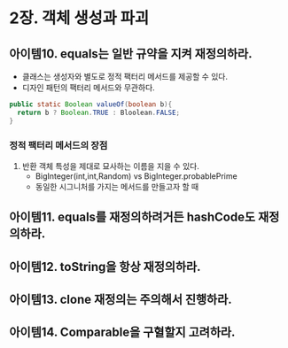 # 2장. 객체 생성과 파괴

## 아이템10. equals는 일반 규약을 지켜 재정의하라.
+ 클래스는 생성자와 별도로 정적 팩터리 메서드를 제공할 수 있다.
+ 디자인 패턴의 팩터리 메서드와 무관하다.
```java
public static Boolean valueOf(boolean b){
  return b ? Boolean.TRUE : Bloolean.FALSE;
}
```
### 정적 팩터리 메서드의 장점
1. 반환 객체 특성을 제대로 묘사하는 이름을 지을 수 있다.
    + BigInteger(int,int,Random) vs BigInteger.probablePrime
    + 동일한 시그니처를 가지는 메서드를 만들고자 할 때

## 아이템11. equals를 재정의하려거든 hashCode도 재정의하라.
## 아이템12. toString을 항상 재정의하라.
## 아이템13. clone 재정의는 주의해서 진행하라.
## 아이템14. Comparable을 구혈할지 고려하라.